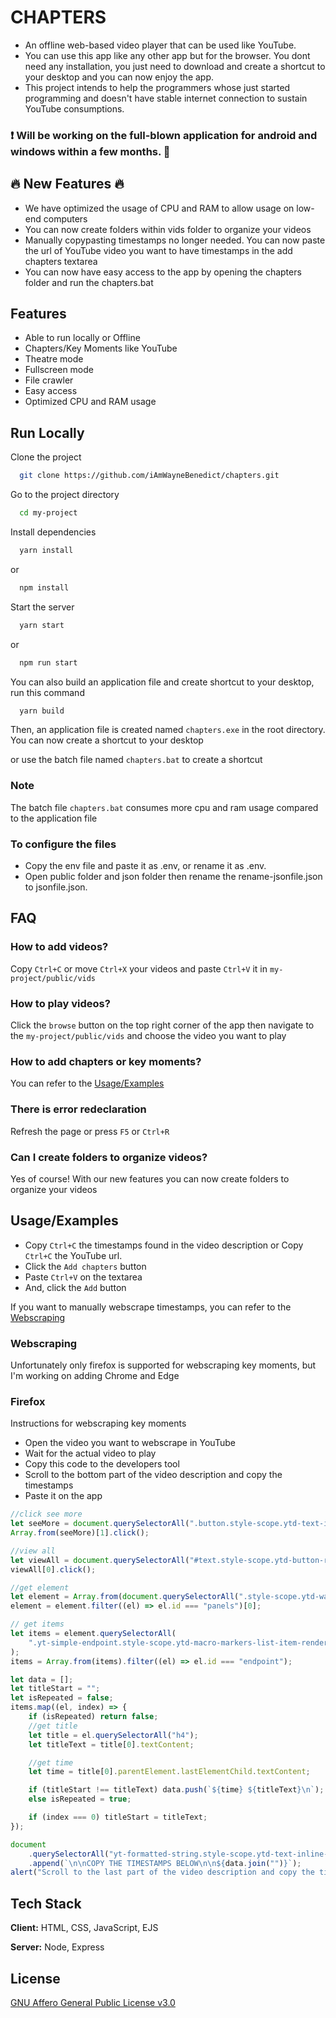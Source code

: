 # CHAPTERS

-   An offline web-based video player that can be used like YouTube.   
-   You can use this app like any other app but for the browser. You dont need any installation, you just need to download and create a shortcut to your desktop and you can now enjoy the app.  
-   This project intends to help the programmers whose just started programming and doesn't have stable internet connection to sustain YouTube consumptions.

### :exclamation: Will be working on the full-blown application for android and windows within a few months. :100:

## :fire: New Features :fire:

-   We have optimized the usage of CPU and RAM to allow usage on low-end computers
-   You can now create folders within vids folder to organize your videos
-   Manually copypasting timestamps no longer needed. You can now paste the url of YouTube video you want to have timestamps in the add chapters textarea
-   You can now have easy access to the app by opening the chapters folder and run the chapters.bat 

## Features

-   Able to run locally or Offline
-   Chapters/Key Moments like YouTube
-   Theatre mode
-   Fullscreen mode
-   File crawler
-   Easy access
-   Optimized CPU and RAM usage

## Run Locally

Clone the project

```bash
  git clone https://github.com/iAmWayneBenedict/chapters.git
```

Go to the project directory

```bash
  cd my-project
```

Install dependencies

```bash
  yarn install
```
or 

```bash
  npm install
```

Start the server

```bash
  yarn start
```

or

```bash
  npm run start
```

You can also build an application file and create shortcut to your desktop, run this command

```bash
  yarn build
```
Then, an application file is created named `chapters.exe` in the root directory. You can now create a shortcut to your desktop

or use the batch file named `chapters.bat` to create a shortcut

### Note

The batch file `chapters.bat` consumes more cpu and ram usage compared to the application file

### To configure the files

-   Copy the env file and paste it as .env, or rename it as .env.  
-   Open public folder and json folder then rename the rename-jsonfile.json to jsonfile.json.  

## FAQ

### How to add videos?

Copy `Ctrl+C` or move `Ctrl+X` your videos and paste `Ctrl+V` it in `my-project/public/vids`

### How to play videos?

Click the `browse` button on the top right corner of the app then navigate to the `my-project/public/vids` and choose the video you want to play

### How to add chapters or key moments?

You can refer to the [Usage/Examples](#usageexamples)

### There is error redeclaration

Refresh the page or press `F5` or `Ctrl+R`

### Can I create folders to organize videos?

Yes of course! With our new features you can now create folders to organize your videos

## Usage/Examples

-   Copy `Ctrl+C` the timestamps found in the video description or Copy `Ctrl+C` the YouTube url.
-   Click the `Add chapters` button
-   Paste `Ctrl+V` on the textarea
-   And, click the `Add` button

If you want to manually webscrape timestamps, you can refer to the [Webscraping](#webscraping)

### Webscraping

Unfortunately only firefox is supported for webscraping key moments, but I'm working on adding Chrome and Edge

### Firefox

Instructions for webscraping key moments

-   Open the video you want to webscrape in YouTube
-   Wait for the actual video to play
-   Copy this code to the developers tool
-   Scroll to the bottom part of the video description and copy the timestamps
-   Paste it on the app

```javascript
//click see more
let seeMore = document.querySelectorAll(".button.style-scope.ytd-text-inline-expander");
Array.from(seeMore)[1].click();

//view all
let viewAll = document.querySelectorAll("#text.style-scope.ytd-button-renderer.style-blue-text");
viewAll[0].click();

//get element
let element = Array.from(document.querySelectorAll(".style-scope.ytd-watch-flexy"));
element = element.filter((el) => el.id === "panels")[0];

// get items
let items = element.querySelectorAll(
	".yt-simple-endpoint.style-scope.ytd-macro-markers-list-item-renderer"
);
items = Array.from(items).filter((el) => el.id === "endpoint");

let data = [];
let titleStart = "";
let isRepeated = false;
items.map((el, index) => {
	if (isRepeated) return false;
	//get title
	let title = el.querySelectorAll("h4");
	let titleText = title[0].textContent;

	//get time
	let time = title[0].parentElement.lastElementChild.textContent;

	if (titleStart !== titleText) data.push(`${time} ${titleText}\n`);
	else isRepeated = true;

	if (index === 0) titleStart = titleText;
});

document
	.querySelectorAll("yt-formatted-string.style-scope.ytd-text-inline-expander")[0]
	.append(`\n\nCOPY THE TIMESTAMPS BELOW\n\n${data.join("")}`);
alert("Scroll to the last part of the video description and copy the timestamps");
```

## Tech Stack

**Client:** HTML, CSS, JavaScript, EJS

**Server:** Node, Express

## License

[GNU Affero General Public License v3.0](https://github.com/iAmWayneBenedict/chapters/blob/master/LICENSE)
